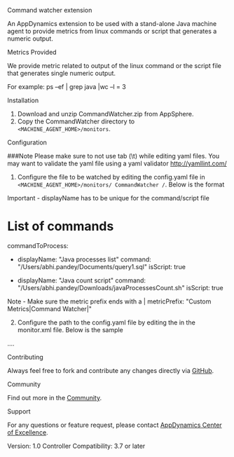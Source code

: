 Command watcher extension

An AppDynamics extension to be used with a stand-alone Java machine agent to provide metrics from linux commands or script that generates a numeric output.

Metrics Provided 

We provide metric related to output of the linux command or the script file that generates single numeric output.

For example: ps –ef | grep java |wc –l = 3

Installation

1. Download and unzip CommandWatcher.zip from AppSphere.
2. Copy the CommandWatcher directory to `<MACHINE_AGENT_HOME>/monitors`.


Configuration 

###Note
Please make sure to not use tab (\t) while editing yaml files. You may want to validate the yaml file using a yaml validator http://yamllint.com/

1. Configure the file to be watched by editing the config.yaml file in `<MACHINE_AGENT_HOME>/monitors/ CommandWatcher /`. Below is the format

Important - displayName has to be unique for the command/script file

# List of commands
commandToProcess:

  - displayName: "Java processes list"
  command: "/Users/abhi.pandey/Documents/query1.sql"
  isScript: true

  - displayName: "Java count script"
  command: "/Users/abhi.pandey/Downloads/javaProcessesCount.sh"
  isScript: true

Note - Make sure the metric prefix ends with a |
metricPrefix: "Custom Metrics|Command Watcher|"


2. Configure the path to the config.yaml file by editing the <task-arguments> in the monitor.xml file. Below is the sample

<task-arguments>
<!-- config file-->
<argument name="config-file" is-required="true" default-value="monitors/ CommandWatcher /config.yml" />
  ....
</task-arguments>

Contributing

Always feel free to fork and contribute any changes directly via [GitHub][].

Community 

Find out more in the [Community][].

Support

For any questions or feature request, please contact [AppDynamics Center of Excellence].

Version: 1.0
Controller Compatibility: 3.7 or later

[GitHub]: https://github.com/Appdynamics/Command-Watcher-Extension
[Community]: http://community.appdynamics.com/
[AppDynamics Center of Excellence]: mailto:ace-request@appdynamics.com
